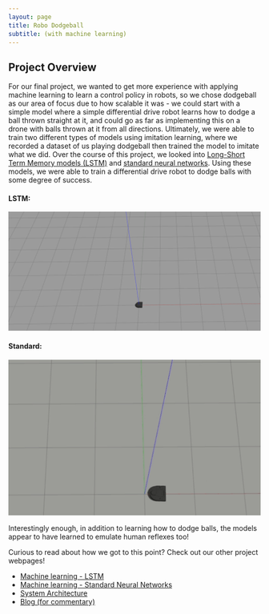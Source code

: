 ```yaml
---
layout: page
title: Robo Dodgeball
subtitle: (with machine learning)
---
```


## Project Overview
For our final project, we wanted to get more experience with applying machine learning to learn a control policy in robots, so we chose dodgeball as our area of focus due to how scalable it was - we could start with a simple model where a simple differential drive robot learns how to dodge a ball thrown straight at it, and could go as far as implementing this on a drone with balls thrown at it from all directions. Ultimately, we were able to train two different types of models using imitation learning, where we recorded a dataset of us playing dodgeball then trained the model to imitate what we did. Over the course of this project, we looked into 
[Long-Short Term Memory models (LSTM)](https://www.tensorflow.org/api_docs/python/tf/keras/layers/LSTM)
and 
[standard neural networks](https://pytorch.org/tutorials/beginner/blitz/neural_networks_tutorial.html). 
Using these models, we were able to train a differential drive robot to dodge balls with some degree of success. 

#### LSTM:
<img src="/img/LSTM_08_10_NICE.gif" width="1500"/>

#### Standard:
<img src="/img/standard_987_good.gif" width="1500"/>

Interestingly enough, in addition to learning how to dodge balls, the models appear to have learned to emulate human reflexes too! 

Curious to read about how we got to this point? Check out our other project webpages!
+ [Machine learning - LSTM](/ml_comprobofinal/LSTM)
+ [Machine learning - Standard Neural Networks](/ml_comprobofinal/neural_network)
+ [System Architecture](/ml_comprobofinal/system_architecture)
+ [Blog (for commentary)](/ml_comprobofinal/blog)
